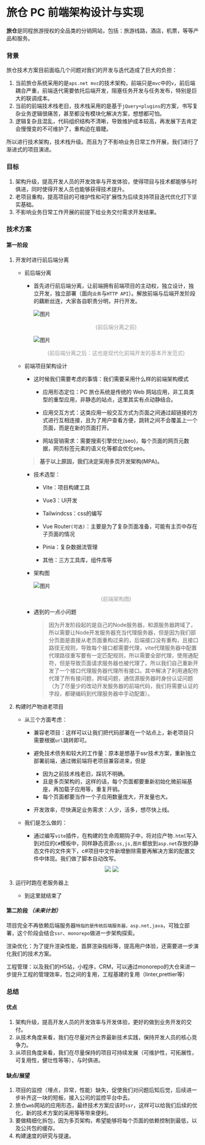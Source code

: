 # 旅仓 PC 前端架构设计与实现

**旅仓**是同程旅游授权的全品类的分销网站，包括：旅游线路，酒店，机票，等等产品和服务。

### 背景

旅仓技术方案目前面临几个问题对我们的开发与迭代造成了巨大的负担：

1. 当前旅仓系统采用的是`aps.net mvc`的技术架构，前端只是`mvc`中的`v`，前后端耦合严重，前端迭代需要依托后端开发，阻塞任务开发与任务发布，特别是巨大的联调成本。
2. 当前的前端技术栈老旧，技术栈采用的是基于`jQuery+plugins`的方案，书写复杂业务逻辑很痛苦，甚至都没有模块化解决方案，想想都可怕。
3. 逻辑复杂且混乱，代码组织结构不清晰，导致维护成本较高，再发展下去肯定会慢慢变的不可维护了，重构迫在眉睫。

所以进行技术架构，技术栈升级。而且为了不影响业务日常工作开展，我们进行了渐进式的项目演进。

### 目标

1. 架构升级，提高开发人员的开发效率与开发体验，使得项目与技术都能够与时俱进，同时使得开发人员也能够获得技术提升。
2. 老项目重构，提高项目的可维护性和可扩展性为后续支持项目迭代优化打下坚实基础。
3. 不影响业务日常工作开展的前提下给业务交付需求开发结果。

### 技术方案

#### 第一阶段

1. 开发时进行前后端分离

   - 前后端分离

     - 首先进行前后端分离，让前端拥有前端项目的主动权，独立设计，独立开发，独立部署（面向`业务`与`HTTP API`）。解放前端与后端开发阶段的藕断丝连，大家各自职责分明，并行开发。

       ![图片](../../static/lvcang/lvcang3.jpg)
       <div style="text-align:center;color:#999">(前后端分离之前)</div>

       ![图片](../../static/lvcang/lvcang4.jpg)
       <div style="text-align:center;color:#999">(前后端分离之后：这也是现代化前端开发的基本开发范式)</div>

   - 前端项目架构设计

     - 这时候我们需要考虑的事情：我们需要采用什么样的前端架构模式

       - 应用形态定位：PC 旅仓系统是传统的 Web 网站应用，非工具类型的重型应用，非静态的站点，这里其实有点动静结合。
       - 应用交互方式：这类应用一般交互方式为页面之间通过超链接的方式进行互相连接，且为了用户查看方便，跳转之间不会覆盖上一个页面，而是在新的页面打开。

       - 网站营销需求：需要搜索引擎优化(seo)，每个页面的网页元数据，网页标签元素的语义化等都会优化seo。

     > **基于以上原因，我们决定采用多页开发架构(MPA)。**

     - 技术选型：

       - Vite：项目构建工具

       - Vue3：UI开发
       - Tailwindcss：css的编写

       - Vue Router`(可选)`：主要是为了复杂页面准备，可能有主页中存在子页面的情况

       - Pinia：复杂数据流管理

       - 其他：三方工具库，组件库等

     - 架构图

       ![图片](../../static/lvcang/lvcang5.jpg)
        <div style="text-align:center;color:#999">(前端架构图)</div>

     - 遇到的一点小问题

       > 因为开发阶段起的是自己的Node服务器，和源服务器跨域了，所以需要让Node开发服务器充当代理服务器，但是因为我们部分页面是直接从老页面重构过来的，后端接口没有重构，且接口路径无规则，导致每个接口都需要代理，vite代理服务器中配置代理路径重写要有一定匹配规则，所以需要全部代理，使用通配符，但是导致页面请求服务器也被代理了。所以我们自己重新开发了一个接口代理服务器代理所有接口。其中解决了利用通配符代理了所有接问题，跨域问题，通信源服务器时身份认证问题（为了尽量少的改动开发服务器的前端代码，我们将需要认证的字段，都硬编码到代理服务器中手动配置）。

2. 构建时产物进老项目

   - 从三个方面考虑：

     - 兼容老项目：这样可以让我们把代码部署在一个站点上，新老项目只需要根据`url`跳转即可。

     - 避免技术债务和较大的工作量：原本是想基于ssr技术方案，重新独立部署前端，通过微前端将老项目兼容进来，但是

       - 因为之前技术栈老旧，踩坑不明确。
       - 且是多页架构的，这样的话，每个页面都要重新初始化微前端基座，再加载子应用等，重复开销。
       - 每个页面都要当作一个子应用数量庞大，开发量也大。

     - 开发效率，尽快满足业务需求：人少，活多，想尽快上线。

   - 我们是怎么做的：

     - 通过编写`vite`插件，在构建的生命周期钩子中，将对应产物`.html`写入到对应的`C#`模板中，同样静态资源`css,js,图片`都放到`asp.net`存放的静态文件的文件夹下，c#项目中文件新增删除需要再解决方案的配置文件中体现。我们做了脚本自动改写。

     <div style="text-align:center;margin:10px 0;">
        <img src="../../static/lvcang/lvcang1.png" />
        <img src="../../static/lvcang/lvcang2.png" />
     </div>

3. 运行时跑在老服务器上

   - 到这里就结束了

#### 第二阶段 _（未来计划）_

项目完全不再依赖后端服务器`特指的是传统后端服务器，asp.net,java`，可独立部署，这个阶段会结合`ssr`、`monorepo`做进一步架构探索。

渲染优化：为了提升渲染性能，首屏渲染指标等，提高用户体验，还需要进一步演化我们的技术方案。

工程管理：以及我们的H5站，小程序，CRM，可以通过monorepo的大仓来进一步提升工程的管理效率，包之间的复用，工程基建的复用（linter,prettier等）

### 总结

#### 优点

1. 架构升级，提高开发人员的开发效率与开发体验，更好的做到业务开发的交付。
2. 从技术角度来看，我们在尽量对齐业界最新技术实践，保持开发人员的核心竞争力。
3. 从项目角度来看，我们在尽量保持的项目可持续发展（可维护性，可拓展性，可复用性，健壮性等等），与时俱进。

#### 缺点/展望

1. 项目的监控（埋点，异常，性能）缺失，促使我们对问题后知后觉，后续进一步补齐这一块的短板，接入公司的监控平台中去。
2. 旅仓`web`网站的应用形态，最终技术方案应该时`ssr`，这样可以给我们后续的优化，新的技术方案的采用等等带来便利。
3. 要做精细化拆包，因为多页架构，希望能够将每个页面的依赖控制到最低，以及公共包的缓存。
4. 构建速度的研究与提速。
